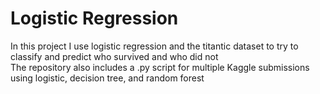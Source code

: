 # Logistic Regression
In this project I use logistic regression and the titantic dataset to try to classify and predict who survived and who did not<br/>The repository also includes a .py script for multiple Kaggle submissions using logistic, decision tree, and random forest

